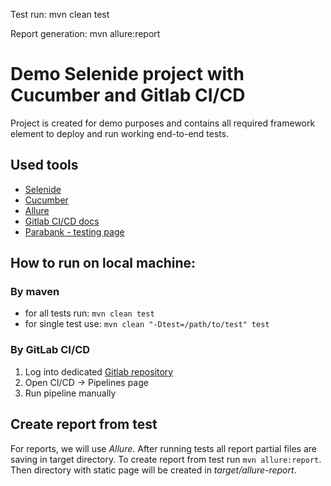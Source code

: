 Test run: mvn clean test

Report generation: mvn allure:report


# Demo Selenide project with Cucumber and Gitlab CI/CD

Project is created for demo purposes and contains all required framework element to deploy and run working 
end-to-end tests. 

## Used tools
- [Selenide](https://selenide.org/)
- [Cucumber](https://cucumber.io/)
- [Allure](https://docs.qameta.io/allure/)
- [Gitlab CI/CD docs](https://docs.gitlab.com/ee/ci/)
- [Parabank - testing page](http://parabank.parasoft.com/parabank/services/bank)

## How to run on local machine:
###  By maven
- for all tests run: `mvn clean test`
- for single test use: `mvn clean "-Dtest=/path/to/test" test`

### By GitLab CI/CD
1. Log into dedicated [Gitlab repository](https://gitlab.com/kkol1/demo)
2. Open CI/CD -> Pipelines page
3. Run pipeline manually


## Create report from test
For reports, we will use _Allure_. After running tests all report partial files are saving in target directory.
To create report from test run  `mvn allure:report`. Then directory with static page will be created in _target/allure-report_. 
